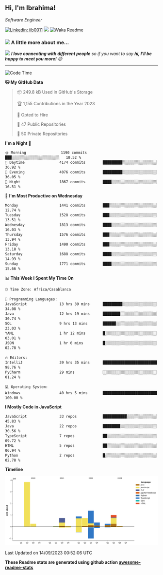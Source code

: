 <h2>Hi, I'm Ibrahima! </h2>
<p><em>Software Engineer 
</em></p>


[![Linkedin: iib0011](https://img.shields.io/badge/-iib0011-blue?style=flat-square&logo=Linkedin&logoColor=white&link=https://www.linkedin.com/in/iib0011/)](https://www.linkedin.com/in/iib0011/)
![](https://visitor-badge.glitch.me/badge?page_id=iib0011)
![Waka Readme](https://github.com/iib0011/iib0011/workflows/Waka%20Readme/badge.svg)


### <img src="https://media.giphy.com/media/VgCDAzcKvsR6OM0uWg/giphy.gif" width="50"> A little more about me...  


<img src="https://media.giphy.com/media/LnQjpWaON8nhr21vNW/giphy.gif" width="60"> <em><b>I love connecting with different people</b> so if you want to say <b>hi, I'll be happy to meet you more!</b> 😊</em>

---
<!--START_SECTION:waka-->
![Code Time](http://img.shields.io/badge/Code%20Time-2%2C531%20hrs%208%20mins-blue)

**🐱 My GitHub Data** 

> 📦 249.8 kB Used in GitHub's Storage 
 > 
> 🏆 1,155 Contributions in the Year 2023
 > 
> 💼 Opted to Hire
 > 
> 📜 47 Public Repositories 
 > 
> 🔑 50 Private Repositories 
 > 
**I'm a Night 🦉** 

```text
🌞 Morning                1190 commits        ███░░░░░░░░░░░░░░░░░░░░░░   10.52 % 
🌆 Daytime                4174 commits        █████████░░░░░░░░░░░░░░░░   36.92 % 
🌃 Evening                4076 commits        █████████░░░░░░░░░░░░░░░░   36.05 % 
🌙 Night                  1867 commits        ████░░░░░░░░░░░░░░░░░░░░░   16.51 % 
```
📅 **I'm Most Productive on Wednesday** 

```text
Monday                   1441 commits        ███░░░░░░░░░░░░░░░░░░░░░░   12.74 % 
Tuesday                  1528 commits        ███░░░░░░░░░░░░░░░░░░░░░░   13.51 % 
Wednesday                1813 commits        ████░░░░░░░░░░░░░░░░░░░░░   16.03 % 
Thursday                 1576 commits        ███░░░░░░░░░░░░░░░░░░░░░░   13.94 % 
Friday                   1490 commits        ███░░░░░░░░░░░░░░░░░░░░░░   13.18 % 
Saturday                 1688 commits        ████░░░░░░░░░░░░░░░░░░░░░   14.93 % 
Sunday                   1771 commits        ████░░░░░░░░░░░░░░░░░░░░░   15.66 % 
```


📊 **This Week I Spent My Time On** 

```text
🕑︎ Time Zone: Africa/Casablanca

💬 Programming Languages: 
JavaScript               13 hrs 39 mins      █████████░░░░░░░░░░░░░░░░   34.08 % 
Java                     12 hrs 19 mins      ████████░░░░░░░░░░░░░░░░░   30.74 % 
SQL                      9 hrs 13 mins       ██████░░░░░░░░░░░░░░░░░░░   23.03 % 
YAML                     1 hr 12 mins        █░░░░░░░░░░░░░░░░░░░░░░░░   03.01 % 
JSON                     1 hr 6 mins         █░░░░░░░░░░░░░░░░░░░░░░░░   02.78 % 

🔥 Editors: 
IntelliJ                 39 hrs 35 mins      █████████████████████████   98.76 % 
PyCharm                  29 mins             ░░░░░░░░░░░░░░░░░░░░░░░░░   01.24 % 

💻 Operating System: 
Windows                  40 hrs 5 mins       █████████████████████████   100.00 % 
```

**I Mostly Code in JavaScript** 

```text
JavaScript               33 repos            ███████████░░░░░░░░░░░░░░   45.83 % 
Java                     22 repos            ████████░░░░░░░░░░░░░░░░░   30.56 % 
TypeScript               7 repos             ██░░░░░░░░░░░░░░░░░░░░░░░   09.72 % 
HTML                     5 repos             ██░░░░░░░░░░░░░░░░░░░░░░░   06.94 % 
Python                   2 repos             █░░░░░░░░░░░░░░░░░░░░░░░░   02.78 % 
```



**Timeline**

![Lines of Code chart](https://raw.githubusercontent.com/iib0011/iib0011/master/assets/bar_graph.png)


 Last Updated on 14/09/2023 00:52:06 UTC
<!--END_SECTION:waka-->

**These Readme stats are generated using github action [awesome-readme-stats](https://github.com/iib0011/waka-readme-stats)**
